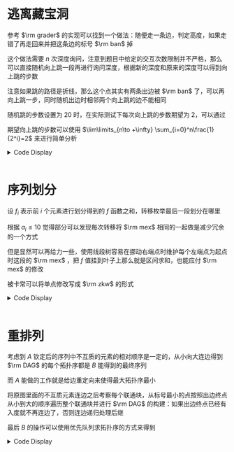 # 逃离藏宝洞

参考 $\rm grader$ 的实现可以找到一个做法：随便走一条边，判定高度，如果走错了再走回来并把这条边的标号 $\rm ban$ 掉

这个做法需要 $n$ 次深度询问，注意到题目中给定的交互次数限制并不严格，那么可以直接随机向上跳一段再进行询问深度，根据新的深度和原来的深度可以得到向上跳的步数

注意如果跳的路径是折线，那么这个点其实有两条出边被 $\rm ban$ 了，可以再向上跳一步，同时随机出边时相邻两个向上跳的边不能相同

随机跳的步数设置为 $20$ 时，在实际测试下每次向上跳的步数期望为 $2$，可以通过

期望向上跳的步数可以使用 $\lim\limits_{n\to +\infty} \sum_{i=0}^n\frac{1}{2^i}=2$ 来进行简单分析

<details>
<summary>Code Display</summary>

```cpp
#include"escape.h"
const int N=1010;
int v[N];
inline void get_random(int len,int lst){
    for(int i=1;i<=len;++i){
        int x=random(0,2);
        while(lst==x) x=random(0,2);
        lst=v[i]=x;
    }
}
void escape(int lm, int lq){
    int lst=-1;
    int dep=abs(query());
    while(dep){
        int len=min(lm==3002?1:30,dep);
        get_random(len,lst);
        for(int i=1;i<=len;++i) move(v[i]);
        int cur=abs(query());
        int up=(len+dep-cur)/2;
        for(int i=len;i>up;--i) move(v[i]);
        dep-=up;
        if(up==len) lst=v[up];
        else{
            if(~lst){
                if(up) lst=v[up];
                rep(i,0,2) if(lst!=i&&v[up+1]!=i){move(lst=i); break;}
                dep--;
            }else lst=v[up+1];   
        }
    }    
}
```

</details><br>

# 序列划分

设 $f_i$ 表示前 $i$ 个元素进行划分得到的 $f$ 函数之和，转移枚举最后一段划分在哪里

根据 $a_i\le 10$ 觉得部分可以发现每次转移将 $\rm mex$ 相同的一起做是减少冗余的一个方式

但是显然可以再给力一些，使用线段树容易在挪动右端点时维护每个左端点为起点时这段的 $\rm mex$ ，把 $f$ 值挂到叶子上那么就是区间求和，也能应付 $\rm mex$ 的修改

被卡常可以将单点修改写成 $\rm zkw$ 的形式

<details>
<summary>Code Display</summary>

```cpp
const int N=1e6+10;
int a[N],n,Q,app[N];
struct node{
    int mex,l,r;
    bool operator <(const node &a)const{return mex<a.mex;}
};
set<node>now;
#define ls p<<1
#define rs p<<1|1
#define lson p<<1,l,mid
#define rson p<<1|1,mid+1,r
struct segment_tree{
    int Mn[N<<2];
    inline void push_up(int p){Mn[p]=min(Mn[ls],Mn[rs]);}
    inline void modify(int pos,int v,int p=1,int l=0,int r=n){
        if(l==r) return Mn[p]=v,void(); 
        int mid=(l+r)>>1;
        if(pos<=mid) modify(pos,v,lson); 
        else modify(pos,v,rson);
        return push_up(p);
    }
    inline int erf(int tar,int v,int p=1,int l=0,int r=n){
        if(Mn[p]>tar) return -1;
        if(l==r) return l; int mid=(l+r)>>1;
        if(v<=l){
            if(Mn[ls]<=tar) return erf(tar,v,lson);
            return erf(tar,v,rson);
        }
        if(v>mid) return erf(tar,v,rson);
        int res=erf(tar,v,lson);
        if(~res) return res; return erf(tar,v,rson);
    } //larger than v,backer than tar
}lst;
struct Segment_Tree{
    int sum[N<<2],val[N<<2],id[N],cov[N<<2];
    inline void build(int p,int l,int r){
        cov[p]=-1;
        if(l==r) return id[l]=p,void(); int mid=(l+r)>>1;
        build(lson); build(rson);
        return ;
    }
    inline void push_cov(int p,int v){
        sum[p]=mul(val[p],cov[p]=v);
        return ;
    }
    inline void push_down(int p){
        if(~cov[p]){
            push_cov(ls,cov[p]);
            push_cov(rs,cov[p]);
            cov[p]=-1;
        } return ;
    }
    inline void push_up(int p){
        val[p]=val[ls]+val[rs];
        sum[p]=sum[ls]+sum[rs];
        return ;   
    }
    inline int query(int ed,int p=1,int l=1,int r=n){
        if(r<=ed) return sum[p]; 
        int mid=(l+r)>>1; push_down(p);
        if(ed<=mid) return query(ed,lson); 
        return query(ed,lson)+query(ed,rson);
    }
    int st,ed,v;
    inline void give_cov(int p=1,int l=1,int r=n){
        if(st<=l&&r<=ed) return push_cov(p,v);
        int mid=(l+r)>>1; push_down(p); 
        if(st<=mid) give_cov(lson);
        if(ed>mid) give_cov(rson);
        return push_up(p);
    }
    inline void g_cov(int l,int r,int V){
        st=l; ed=r; v=V;
        give_cov();
    }
    inline void modify(int pos,int v){
        int p=id[pos];
        val[id[pos]]=v;
        while(p>>=1) push_up(p);
    }
}seg;
#undef ls 
#undef rs
#undef lson
#undef rson
int dp[N];
signed main(){
    freopen("divide.in","r",stdin); freopen("divide.out","w",stdout);
    n=read(); rep(i,1,n) a[i]=read();
    seg.build(1,1,n);
    seg.modify(1,1);
    auto ins=[&](int mex,int l,int r){
        auto iter=now.lower_bound({mex,0,0});
        if(iter==now.end()){
            now.insert({mex,l,r});
            return ;
        }
        int L=iter->l,R=iter->r;
        if(iter->mex==mex) now.erase(iter),now.insert({mex,L,r});
        else now.insert({mex,l,r});
    };
    int qcnt=0;
    for(int i=1;i<=n;++i){
        if(a[i]<=n) app[a[i]]=i,lst.modify(a[i],i);
        auto iter=now.lower_bound({a[i],0,0});
        if(iter!=now.end()){
            if(iter->mex==a[i]){
                int L=iter->l,R=iter->r,lastv=iter->mex;
                now.erase(iter);
                while(L<=R){
                    ++qcnt;
                    int mex=lst.erf(R,lastv+1),pos=max(app[mex]+1,L);
                    if(pos<=R){
                        ins(mex,pos,R);
                        seg.g_cov(pos,R,mex);
                    }
                    lastv=mex;
                    R=app[mex];
                }
            }
        }
        seg.g_cov(i,i,!a[i]);

        ins(!a[i],i,i);
        dp[i]=seg.query(i)%mod;
        if(i<n) seg.modify(i+1,dp[i]);
        else print(dp[i]);
    }
    return 0;
}
```

</details><br>

# 重排列

考虑到 $A$ 钦定后的序列中不互质的元素的相对顺序是一定的，从小向大连边得到 $\rm DAG$ 的每个拓扑序都是 $B$ 能得到的最终序列

而 $A$ 能做的工作就是给边重定向来使得最大拓扑序最小

将原图里面的不互质元素连边之后考察每个联通块，从标号最小的点按照出边终点从小到大的顺序遍历整个联通块并进行 $\rm DAG$ 的构建：如果出边终点已经有入度就不再连边了，否则连边递归处理后继

最后 $B$ 的操作可以使用优先队列求拓扑序的方式来得到

<details>
<summary>Code Display</summary>

```cpp
const int N=2010;
int n,a[N],in[N];
vector<int> vec[N],G[N];
bool vis[N];
inline void dfs(int x){
    vis[x]=1;
    sort(G[x].begin(),G[x].end());
    for(auto t:G[x]) if(!vis[t]){
        vec[x].emplace_back(t);
        in[t]++;
        dfs(t);
    } return ;
}
signed main(){
    freopen("permutation.in","r",stdin); freopen("permutation.out","w",stdout);
    n=read(); 
    rep(i,1,n) a[i]=read();
    sort(a+1,a+n+1);
    rep(i,1,n){
        rep(j,i+1,n) if(__gcd(a[i],a[j])!=1){
            G[i].emplace_back(j);
            G[j].emplace_back(i);
        }
    }
    rep(i,1,n) if(!vis[i]) dfs(i);
    priority_queue<int> q;
    vector<int> ans;
    rep(i,1,n) if(!in[i]) q.push(i);
    while(q.size()){
        int fr=q.top(); q.pop(); ans.emplace_back(fr);
        for(auto t:vec[fr]) if(!(--in[t])) q.push(t);
    }
    rep(i,0,n-1) print(a[ans[i]]); putchar('\n');
    return 0;
}
```

</details><br>